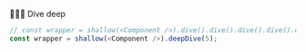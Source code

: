 🏊🏼‍♂ Dive deep️

```typescript
// const wrapper = shallow(<Component />).dive().dive().dive().dive().dive();
const wrapper = shallow(<Component />).deepDive(5);
```
